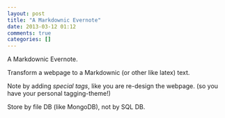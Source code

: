 ```yaml
---
layout: post
title: "A Markdownic Evernote"
date: 2013-03-12 01:12
comments: true
categories: []
---
```


A Markdownic Evernote.

Transform a webpage to a Markdownic (or other like latex) text.

Note by adding *special tags*, like you are re-design the webpage. (so you have your personal tagging-theme!)

Store by file DB (like MongoDB), not by SQL DB.
